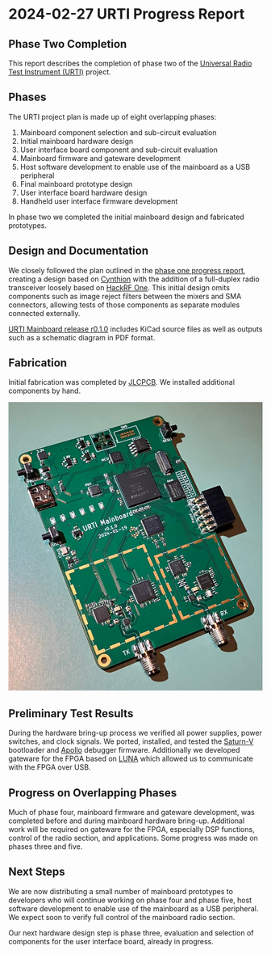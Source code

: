 # 2024-02-27 URTI Progress Report

## Phase Two Completion

This report describes the completion of phase two of the [Universal Radio Test Instrument (URTI)](https://greatscottgadgets.com/urti/) project.

## Phases

The URTI project plan is made up of eight overlapping phases:

1. Mainboard component selection and sub-circuit evaluation
2. Initial mainboard hardware design
3. User interface board component and sub-circuit evaluation
4. Mainboard firmware and gateware development
5. Host software development to enable use of the mainboard as a USB peripheral
6. Final mainboard prototype design
7. User interface board hardware design
8. Handheld user interface firmware development

In phase two we completed the initial mainboard design and fabricated prototypes.

## Design and Documentation

We closely followed the plan outlined in the [phase one progress report](../2023-06-02-urti-progress-report), creating a design based on [Cynthion](https://greatscottgadgets.com/cynthion/) with the addition of a full-duplex radio transceiver loosely based on [HackRF One](https://greatscottgadgets.com/hackrf/one/). This initial design omits components such as image reject filters between the mixers and SMA connectors, allowing tests of those components as separate modules connected externally.

[URTI Mainboard release r0.1.0](https://github.com/greatscottgadgets/urti-mainboard/releases/tag/r0.1.0) includes KiCad source files as well as outputs such as a schematic diagram in PDF format.

## Fabrication

Initial fabrication was completed by [JLCPCB](https://jlcpcb.com/). We installed additional components by hand.

![URTI Mainboard r0.1.0](urti-mainboard-r0.1.0.jpg)

## Preliminary Test Results

During the hardware bring-up process we verified all power supplies, power switches, and clock signals. We ported, installed, and tested the [Saturn-V](https://github.com/greatscottgadgets/saturn-v) bootloader and [Apollo](https://github.com/greatscottgadgets/apollo) debugger firmware. Additionally we developed gateware for the FPGA based on [LUNA](https://github.com/greatscottgadgets/luna) which allowed us to communicate with the FPGA over USB.

## Progress on Overlapping Phases

Much of phase four, mainboard firmware and gateware development, was completed before and during mainboard hardware bring-up. Additional work will be required on gateware for the FPGA, especially DSP functions, control of the radio section, and applications. Some progress was made on phases three and five.

## Next Steps

We are now distributing a small number of mainboard prototypes to developers who will continue working on phase four and phase five, host software development to enable use of the mainboard as a USB peripheral. We expect soon to verify full control of the mainboard radio section.

Our next hardware design step is phase three, evaluation and selection of components for the user interface board, already in progress.
